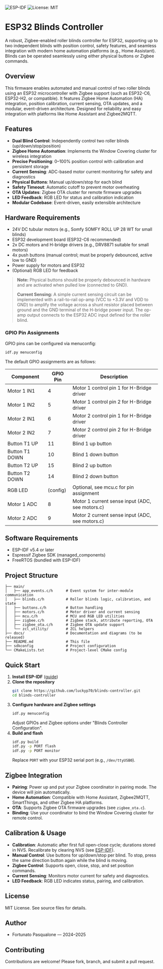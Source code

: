 <!-- Project Badges -->

![ESP-IDF](https://img.shields.io/badge/ESP--IDF-v5.4%2B-blue)
![License: MIT](https://img.shields.io/badge/License-MIT-yellow.svg)

# ESP32 Blinds Controller

A robust, Zigbee-enabled roller blinds controller for ESP32, supporting up to two independent blinds with position control, safety features, and seamless integration with modern home automation platforms (e.g., Home Assistant). Blinds can be operated seamlessly using either physical buttons or Zigbee commands.

## Overview

This firmware enables automated and manual control of two roller blinds using an ESP32 microcontroller with Zigbee support (such as ESP32-C6, ESP32-H2, or compatible). It features Zigbee Home Automation (HA) integration, position calibration, current sensing, OTA updates, and a modular, event-driven architecture. Designed for reliability and easy integration with platforms like Home Assistant and Zigbee2MQTT.

## Features

- **Dual Blind Control**: Independently control two roller blinds (up/down/stop/position)
- **Zigbee Home Automation**: Implements the Window Covering cluster for wireless integration
- **Precise Positioning**: 0–100% position control with calibration and persistent storage
- **Current Sensing**: ADC-based motor current monitoring for safety and diagnostics
- **Physical Buttons**: Manual up/down/stop for each blind
- **Safety Timeout**: Automatic cutoff to prevent motor overheating
- **OTA Updates**: Zigbee OTA cluster for remote firmware upgrades
- **LED Feedback**: RGB LED for status and calibration indication
- **Modular Codebase**: Event-driven, easily extensible architecture

## Hardware Requirements

- 24V DC tubular motors (e.g., Somfy SOMFY ROLL UP 28 WT for small blinds)
- ESP32 development board (ESP32-C6 recommended)
- 2x DC motors and H-bridge drivers (e.g., DRV8871 suitable for small motors)
- 4x push buttons (manual control; must be properly debounced, active low to GND)
- Power supply for motors and ESP32
- (Optional) RGB LED for feedback

> **Note:** Physical buttons should be properly debounced in hardware and are activated when pulled low (connected to GND).
>
> **Current Sensing:** A simple current sensing circuit can be implemented with a rail-to-rail op-amp (VCC to +3.3V and VDD to GND) to amplify the voltage across a shunt resistor placed between ground and the GND terminal of the H-bridge power input. The op-amp output connects to the ESP32 ADC input defined for the roller blind.

### GPIO Pin Assignments

GPIO pins can be configured via menuconfig:

```sh
idf.py menuconfig
```

The default GPIO assignments are as follows:

| Component      | GPIO Pin | Description                                     |
| -------------- | -------- | ----------------------------------------------- |
| Motor 1 IN1    | 4        | Motor 1 control pin 1 for H-Bridge driver       |
| Motor 1 IN2    | 5        | Motor 1 control pin 2 for H-Bridge driver       |
| Motor 2 IN1    | 6        | Motor 2 control pin 1 for H-Bridge driver       |
| Motor 2 IN2    | 7        | Motor 2 control pin 2 for H-Bridge driver       |
| Button T1 UP   | 11       | Blind 1 up button                               |
| Button T1 DOWN | 10       | Blind 1 down button                             |
| Button T2 UP   | 15       | Blind 2 up button                               |
| Button T2 DOWN | 14       | Blind 2 down button                             |
| RGB LED        | (config) | Optional, see mcu.c for pin assignment          |
| Motor 1 ADC    | 8        | Motor 1 current sense input (ADC, see motors.c) |
| Motor 2 ADC    | 9        | Motor 2 current sense input (ADC, see motors.c) |

## Software Requirements

- ESP-IDF v5.4 or later
- Espressif Zigbee SDK (managed_components)
- FreeRTOS (bundled with ESP-IDF)

## Project Structure

```
├── main/
│   ├── app_events.c/h      # Event system for inter-module communication
│   ├── blinds.c/h          # Roller blinds logic, calibration, and state
│   ├── buttons.c/h         # Button handling
│   ├── motors.c/h          # Motor driver and current sensing
│   ├── mcu.c/h             # MCU and RGB LED utilities
│   ├── zigbee.c/h          # Zigbee stack, attribute reporting, OTA
│   ├── zigbee_ota.c/h      # Zigbee OTA update support
│   └── zcl_utility/        # ZCL helpers
├── docs/                   # Documentation and diagrams (to be released)
├── README.md               # This file
├── sdkconfig               # Project configuration
└── CMakeLists.txt          # Project-level CMake config
```

## Quick Start

1. **Install ESP-IDF** ([guide](https://docs.espressif.com/projects/esp-idf/en/latest/esp32/get-started/index.html))
2. **Clone the repository**
   ```sh
   git clone https://github.com/luckyp70/blinds-controller.git
   cd blinds-controller
   ```
3. **Configure hardware and Zigbee settings**
   ```sh
   idf.py menuconfig
   ```
   Adjust GPIOs and Zigbee options under "Blinds Controller Configuration".
4. **Build and flash**
   ```sh
   idf.py build
   idf.py -p PORT flash
   idf.py -p PORT monitor
   ```
   Replace `PORT` with your ESP32 serial port (e.g., `/dev/ttyUSB0`).

## Zigbee Integration

- **Pairing**: Power up and put your Zigbee coordinator in pairing mode. The device will join automatically.
- **Home Automation**: Compatible with Home Assistant, Zigbee2MQTT, SmartThings, and other Zigbee HA platforms.
- **OTA**: Supports Zigbee OTA firmware upgrades (see `zigbee_ota.c`).
- **Binding**: Use your coordinator to bind the Window Covering cluster for remote control.

## Calibration & Usage

- **Calibration**: Automatic after first full open-close cycle; durations stored in NVS. Recalibrate by clearing NVS (see [ESP-IDF](https://docs.espressif.com/projects/esp-idf/en/stable/esp32/api-reference/storage/nvs_flash.html)).
- **Manual Control**: Use buttons for up/down/stop per blind. To stop, press the same direction button again while the blind is moving.
- **Zigbee Control**: Supports open, close, stop, and set position commands.
- **Current Sensing**: Monitors motor current for safety and diagnostics.
- **LED Feedback**: RGB LED indicates status, pairing, and calibration.

## License

MIT License. See source files for details.

## Author

- Fortunato Pasqualone — 2024–2025

## Contributing

Contributions are welcome! Please fork, branch, and submit a pull request.
